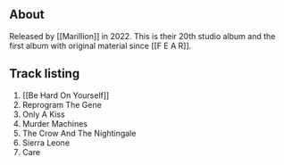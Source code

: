 ## About

Released by [[Marillion]] in 2022. This is their 20th studio album and the first album with original material since [[F E A R]].

## Track listing

1. [[Be Hard On Yourself]]
2. Reprogram The Gene
3. Only A Kiss
4. Murder Machines
5. The Crow And The Nightingale
6. Sierra Leone
7. Care
